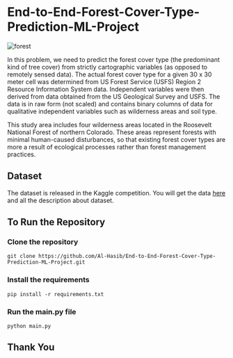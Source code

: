 # End-to-End-Forest-Cover-Type-Prediction-ML-Project

![forest](https://github.com/Al-Hasib/End-to-End-Forest-Cover-Type-Prediction-ML-Project/assets/55843014/6a227190-e69e-4cd2-bb9d-a256df8aec00)


In this problem, we need to predict the forest cover type (the predominant kind of tree cover) from strictly cartographic variables (as opposed to remotely sensed data). The actual forest cover type for a given 30 x 30 meter cell was determined from US Forest Service (USFS) Region 2 Resource Information System data. Independent variables were then derived from data obtained from the US Geological Survey and USFS. The data is in raw form (not scaled) and contains binary columns of data for qualitative independent variables such as wilderness areas and soil type. 

This study area includes four wilderness areas located in the Roosevelt National Forest of northern Colorado. These areas represent forests with minimal human-caused disturbances, so that existing forest cover types are more a result of ecological processes rather than forest management practices.

## Dataset
The dataset is released in the Kaggle competition. You will get the data [here](https://www.kaggle.com/c/forest-cover-type-prediction/overview) and all the description about dataset.

## To Run the Repository

### Clone the repository
    git clone https://github.com/Al-Hasib/End-to-End-Forest-Cover-Type-Prediction-ML-Project.git


### Install the requirements
    pip install -r requirements.txt

### Run the main.py file
    python main.py


## Thank You